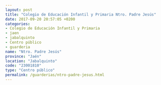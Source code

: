 ```yaml
---
layout: post
title: "Colegio de Educación Infantil y Primaria Ntro. Padre Jesús"
date: 2017-09-20 20:57:05 +0200
categories:
- Colegio de Educación Infantil y Primaria
- jaen
- jabalquinto
- Centro público
- guarderia
name: "Ntro. Padre Jesús"
province: "Jaén"
location: "Jabalquinto"
code: "23001810"
type: "Centro público"
permalink: /guarderias/ntro-padre-jesus.html
---
```


